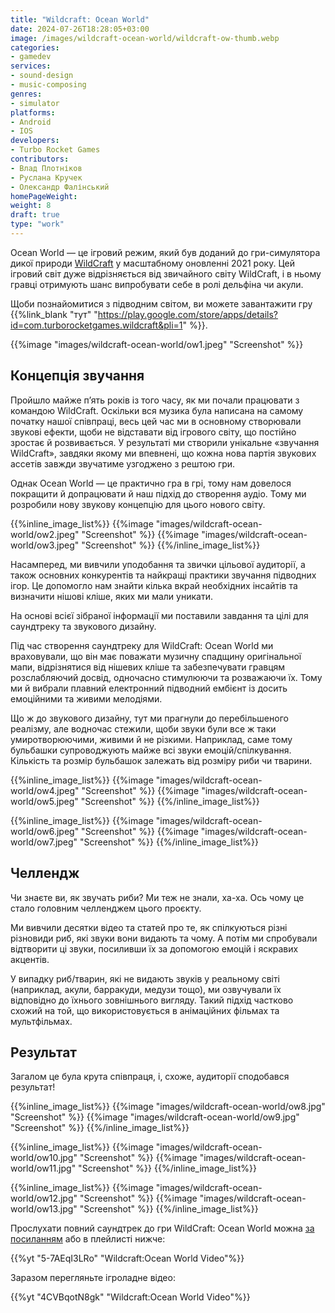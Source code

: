 ```yaml
---
title: "Wildcraft: Ocean World"
date: 2024-07-26T18:28:05+03:00
image: /images/wildcraft-ocean-world/wildcraft-ow-thumb.webp
categories:
- gamedev
services:
- sound-design
- music-composing
genres:
- simulator
platforms:
- Android
- IOS
developers:
- Turbo Rocket Games
contributors:
- Влад Плотніков
- Руслана Кручек
- Олександр Фалінський
homePageWeight:
weight: 8
draft: true
type: "work"
---
```


Ocean World — це ігровий режим, який був доданий до гри-симулятора дикої природи [WildCraft]() у масштабному оновленні 2021 року. Цей ігровий світ дуже відрізняється від звичайного світу WildCraft, і в ньому гравці отримують шанс випробувати себе в ролі дельфіна чи акули.

Щоби познайомитися з підводним світом, ви можете завантажити гру {{%link_blank "тут" "https://play.google.com/store/apps/details?id=com.turborocketgames.wildcraft&pli=1" %}}.

{{%image "images/wildcraft-ocean-world/ow1.jpeg" "Screenshot" %}}

## Концепція звучання

Пройшло майже п’ять років із того часу, як ми почали працювати з командою WildCraft. Оскільки вся музика була написана на самому початку нашої співпраці, весь цей час ми в основному створювали звукові ефекти, щоби не відставати від ігрового світу, що постійно зростає й розвивається. У результаті ми створили унікальне «звучання WildCraft», завдяки якому ми впевнені, що кожна нова партія звукових ассетів завжди звучатиме узгоджено з рештою гри.

Однак Ocean World — це практично гра в грі, тому нам довелося покращити й допрацювати й наш підхід до створення аудіо. Тому ми розробили нову звукову концепцію для цього нового світу.

{{%inline_image_list%}}
{{%image "images/wildcraft-ocean-world/ow2.jpeg" "Screenshot" %}}
{{%image "images/wildcraft-ocean-world/ow3.jpeg" "Screenshot" %}}
{{%/inline_image_list%}}

Насамперед, ми вивчили уподобання та звички цільової аудиторії, а також основних конкурентів та найкращі практики звучання підводних ігор. Це допомогло нам знайти кілька вкрай необхідних інсайтів та визначити нішові кліше, яких ми мали уникати.

На основі всієї зібраної інформації ми поставили завдання та цілі для саундтреку та звукового дизайну.

Під час створення саундтреку для WildCraft: Ocean World ми враховували, що він має поважати музичну спадщину оригінальної мапи, відрізнятися від нішевих кліше та забезпечувати гравцям розслабляючий досвід, одночасно стимулюючи та розважаючи їх. Тому ми й вибрали плавний електронний підводний ембієнт із досить емоційними та живими мелодіями.

Що ж до звукового дизайну, тут ми прагнули до перебільшеного реалізму, але водночас стежили, щоби звуки були все ж таки умиротворюючими, живими й не різкими. Наприклад, саме тому бульбашки супроводжують майже всі звуки емоцій/спілкування. Кількість та розмір бульбашок залежать від розміру риби чи тварини.

{{%inline_image_list%}}
{{%image "images/wildcraft-ocean-world/ow4.jpeg" "Screenshot" %}}
{{%image "images/wildcraft-ocean-world/ow5.jpeg" "Screenshot" %}}
{{%/inline_image_list%}}

{{%inline_image_list%}}
{{%image "images/wildcraft-ocean-world/ow6.jpeg" "Screenshot" %}}
{{%image "images/wildcraft-ocean-world/ow7.jpeg" "Screenshot" %}}
{{%/inline_image_list%}}

## Челлендж

Чи знаєте ви, як звучать риби? Ми теж не знали, ха-ха. Ось чому це стало головним челленджем цього проєкту.

Ми вивчили десятки відео та статей про те, як спілкуються різні різновиди риб, які звуки вони видають та чому. А потім ми спробували відтворити ці звуки, посиливши їх за допомогою емоцій і яскравих акцентів.

У випадку риб/тварин, які не видають звуків у реальному світі (наприклад, акули, барракуди, медузи тощо), ми озвучували їх відповідно до їхнього зовнішнього вигляду. Такий підхід частково схожий на той, що використовується в анімаційних фільмах та мультфільмах.

## Результат

Загалом це була крута співпраця, і, схоже, аудиторії сподобався результат!

{{%inline_image_list%}}
{{%image "images/wildcraft-ocean-world/ow8.jpg" "Screenshot" %}}
{{%image "images/wildcraft-ocean-world/ow9.jpg" "Screenshot" %}}
{{%/inline_image_list%}}

{{%inline_image_list%}}
{{%image "images/wildcraft-ocean-world/ow10.jpg" "Screenshot" %}}
{{%image "images/wildcraft-ocean-world/ow11.jpg" "Screenshot" %}}
{{%/inline_image_list%}}

{{%inline_image_list%}}
{{%image "images/wildcraft-ocean-world/ow12.jpg" "Screenshot" %}}
{{%image "images/wildcraft-ocean-world/ow13.jpg" "Screenshot" %}}
{{%/inline_image_list%}}

Прослухати повний саундтрек до гри WildCraft: Ocean World можна [за посиланням](https://ampl.ink/ZMXz5) або в плейлисті нижче:

{{%yt "5-7AEqI3LRo" "Wildcraft:Ocean World Video"%}}

Заразом перегляньте ігроладне відео:

{{%yt "4CVBqotN8gk" "Wildcraft:Ocean World Video"%}}
